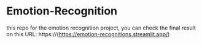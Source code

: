# Emotion-Recognition
this repo for the emotion recognition project, you can check the final result on this URL:
https://(https://emotion-recognitions.streamlit.app/)
